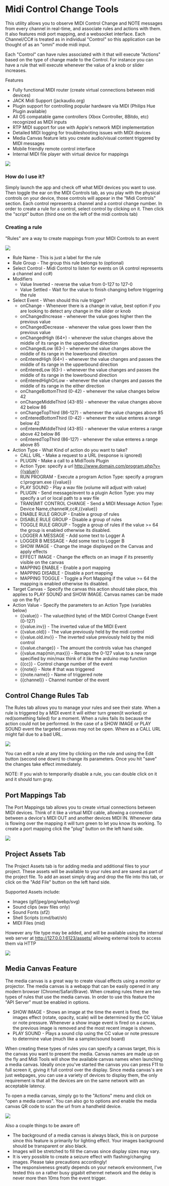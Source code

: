# Midi Control Change Tools #

This utility allows you to observe MIDI Control Change and NOTE messages from every channel in real-time, and associate rules and actions with them. It also features midi port mapping, and a websocket interface. Each Channel/CC# is treated as in individual "Control" so this application can be thought of as an "omni" mode midi input.

Each "Control" can have rules associated with it that will execute "Actions" based on the type of change made to the Control. For instance you can have a rule that will execute whenever the value of a knob or slider increases. 

Features
 - Fully functional MIDI router (create virtual connections between midi devices)
 - JACK Midi Support (jackaudio.org)
 - Plugin support for controlling popular hardware via MIDI (Philips Hue Plugin available)
 - All OS compatable game controllers (Xbox Controller, 8Bitdo, etc) recognized as MIDI inputs
 - RTP MIDI support for use with Apple's network MIDI implementation
 - Detailed MIDI logging for troubleshooting issues with MIDI devices
 - Media Canvas feature lets you create audio/visual content triggered by MIDI messages
 - Mobile friendly remote control interface
 - Internal MIDI file player with virtual device for mappings

![](https://openstatic.org/projects/miditools/img/miditools12.png)

### How do I use it? ###
Simply launch the app and check off what MIDI devices you want to use. Then toggle the ear on the MIDI Controls tab, as you play with the physical controls on your device, those controls will appear in the "Midi Controls" section. Each control represents a channel and a control change number. In order to create a rule for a control, select control by clicking on it. Then click the "script" button (third one on the left of the midi controls tab)

### Creating a rule ###
"Rules" are a way to create mappings from your MIDI Controls to an event 

![](https://openstatic.org/projects/miditools/img/rule7.png)

- Rule Name - This is just a label for the rule
- Rule Group - The group this rule belongs to (optional)
- Select Control - Midi Control to listen for events on (A control represents a channel and cc#)
- Modifiers
	- Value Inverted - reverse the value from 0-127 to 127-0
	- Value Settled - Wait for the value to finish changing before triggering the rule
- Select Event - When should this rule trigger?
	- onChange - Whenever there is a change in value, best option if you are looking to detect any change in the slider or knob
    - onChangedIncrease - whenever the value goes higher then the previous value
    - onChangedDecrease - whenever the value goes lower then the previous value
    - onChangedHigh (64+) - whenever the value changes above the middle of its range in the upperbound direction
    - onChangedLow (63-) - whenever the value changes above the middle of its range in the lowerbound direction
    - onEnteredHigh (64+) - whenever the value changes and passes the middle of its range in the upperbound direction
    - onEnteredLow (63-) - whenever the value changes and passes the middle of its range in the lowerbound direction
    - onEnteredHighOrLow - whenever the value changes and passes the middle of its range in the either direction
    - onChangeBottomThird (0-42) - whenever the value changes below 42
    - onChangeMiddleThird (43-85) - whenever the value changes above 42 below 86
    - onChangeTopThird (86-127) - whenever the value changes above 85
    - onEnteredBottomThird (0-42) - whenever the value enteres a range below 42
    - onEnteredMiddleThird (43-85) - whenever the value enteres a range above 42 below 86
    - onEnteredTopThird (86-127) - whenever the value enteres a range above 85
- Action Type - What Kind of action do you want to take?
	- CALL URL - Make a request to a URL (response is ignored)
	- PLUGIN - Make a call to a MidiTools Plugin
	- Action Type: specify a url http://www.domain.com/program.php?v={{value}}
	- RUN PROGRAM - Execute a program
	  Action Type: specify a program c:\program.exe {{value}}
	- PLAY SOUND - Play a wav file (volume will adjust with value)
	- PLUGIN - Send message/event to a plugin
	  Action Type: you may specify a url or local path to a wav file
	- TRANSMIT CONTROL CHANGE - Send a MIDI Message
	  Action Type: Device Name,channel#,cc#,{{value}}
	- ENABLE RULE GROUP - Enable a group of rules
	- DISABLE RULE GROUP - Disable a group of rules
	- TOGGLE RULE GROUP - Toggle a group of rules if the value >= 64 the group is enabled otherwise its disabled.
	- LOGGER A MESSAGE - Add some text to Logger A
	- LOGGER B MESSAGE - Add some text to Logger B
	- SHOW IMAGE - Change the image displayed on the Canvas and apply effects
	- EFFECT IMAGE - Change the effects on an image if its presently visible on the canvas
	- MAPPING ENABLE - Enable a port mapping
	- MAPPING DISABLE - Disable a port mapping
	- MAPPING TOGGLE - Toggle a Port Mapping if the value >= 64 the mapping is enabled otherwise its disabled.
- Target Canvas - Specify the canvas this action should take place, this applies to PLAY SOUND and SHOW IMAGE. Canvas names can be made up on the fly!
- Action Value - Specify the parameters to an Action Type (variables below)
	- {{value}} - The value(third byte) of the MIDI Control Change Event (0-127)
	- {{value.inv}} - The inverted value of the MIDI Event
	- {{value.old}} - The value previously held by the midi control
	- {{value.old.inv}} - The inverted value previously held by the midi control
	- {{value.change}} - The amount the controls value has changed
	- {{value.map(min,max)}} - Remaps the 0-127 value to a new range specified by min/max think of it like the arduino map function
	- {{cc}} - Control change number of the event
	- {{note}} - Note # that was triggered
	- {{note.name}} - Name of triggered note
	- {{channel}} - Channel number of the event

## Control Change Rules Tab ##

The Rules tab allows you to manage your rules and see their state. When a rule is triggered by a MIDI event it will either turn green(it worked) or red(something failed) for a moment. When a rules fails its because the action could not be performed. In the case of a SHOW IMAGE or PLAY SOUND event the targeted canvas may not be open. Where as a CALL URL might fail due to a bad URL.

![](https://openstatic.org/projects/miditools/img/rulestab.png)

You can edit a rule at any time by clicking on the rule and using the Edit button (second one down) to change its parameters. Once you hit "save" the changes take effect immediately.

NOTE: If you wish to temporarily disable a rule, you can double click on it and it should turn gray.

## Port Mappings Tab ##

The Port Mappings tab allows you to create virtual connections between MIDI devices. Think of it like a virtual MIDI cable, allowing a connection between a device's MIDI OUT and another devices MIDI IN. Whenever data is flowing over the mapping it will turn green to let you know its working. To create a port mapping click the "plug" button on the left hand side.

![](https://openstatic.org/projects/miditools/img/portmappings.png)

## Project Assets Tab ##

The Project Assets tab is for adding media and additional files to your project. These assets will be available to your rules and are saved as part of the project file. To add an asset simply drag and drop the file into this tab, or click on the "Add File" button on the left hand side.

Supported Assets include:
 - Images (gif/jpeg/png/webp/svg)
 - Sound clips (wav files only)
 - Sound Fonts (sf2)
 - Shell Scripts (cmd/bat/sh)
 - MIDI Files (mid)

 However any file type may be added, and will be available using the internal web server at http://127.0.0.1:6123/assets/ allowing external tools to access them via HTTP

![](https://openstatic.org/projects/miditools/img/projectassets.png)


## Media Canvas Feature ##

The media canvas is a great way to create visual effects using a monitor or projector. The media canvas is a webapp that can be easily opened in any modern browser (Chrome/Safari/Brave). When creating rules there are two types of rules that use the media canvas. In order to use this feature the "API Server" must be enabled in options.

 - SHOW IMAGE - Shows an image at the time the event is fired, the images effect (rotate, opacity, scale) will be determined by the CC Value or note pressure. Whenever a show image event is fired on a canvas, the previous image is removed and the most recent image is shown.
 - PLAY SOUND - Plays a sound clip using the CC value or note pressure to determine value (much like a sampler/sound board)

When creating these types of rules you can specify a canvas target, this is the canvas you want to present the media. Canvas names are made up on the fly and Midi Tools will show the available canvas names when launching a media canvas. Ideally once you've started the canvas you can press F11 to full screen it, giving it full control over the display. Since media canvas's are just webpages, you can use a variety of devices to display them, the only requirement is that all the devices are on the same network with an acceptable latency.

To open a media canvas, simply go to the "Actions" menu and click on "open a media canvas". You can also go to options and enable the media canvas QR code to scan the url from a handheld device.

![](https://openstatic.org/projects/miditools/img/mediacanvas.png)

Also a couple things to be aware of!
 - The background of a media canvas is always black, this is on purpose since this feature is primarily for lighting effect. Your images background should be transparent or also black.
 - Images will be stretched to fill the canvas since display sizes may vary.
 - It is very possible to create a seizure effect with flashing/changing images. Please take precautions accordingly!
 - The responsiveness greatly depends on your network environment, I've tested this on a rather busy gigabit ethernet network and the delay is never more then 10ms from the event trigger.